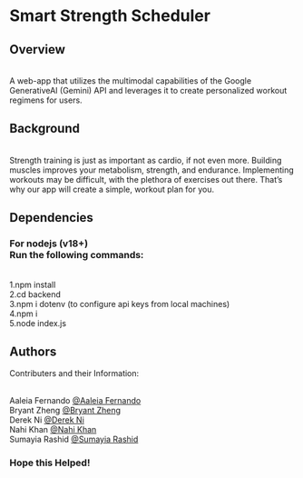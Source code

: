 # Smart Strength Scheduler 

## Overview

<br> A web-app that utilizes the multimodal capabilities of the Google GenerativeAI (Gemini) API and leverages it to create personalized workout regimens for users.

## Background

<br> Strength training is just as important as cardio, if not even more. Building muscles improves your metabolism, strength, and endurance. Implementing workouts may be difficult, with the plethora of exercises out there. That’s why our app will create a simple, workout plan for you.

## Dependencies

### For nodejs (v18+) <br>Run the following commands:
<br> 1.npm install
<br> 2.cd backend
<br> 3.npm i dotenv (to configure api keys from local machines)
<br> 4.npm i
<br> 5.node index.js


## Authors

Contributers and their Information:

<br>Aaleia Fernando [@Aaleia Fernando](https://www.linkedin.com/in/aaleia)
<br> Bryant Zheng [@Bryant Zheng](http://www.linkedin.com/in/bryantzheng)
<br>Derek Ni [@Derek Ni](https://www.linkedin.com/in/derekni/)
<br>Nahi Khan [@Nahi Khan](https://www.linkedin.com/in/nahi-khan)
<br>Sumayia Rashid [@Sumayia Rashid](https://www.linkedin.com/in/sumayia-rashid?utm_source=share&utm_campaign=share_via&utm_content=profile&utm_medium=ios_app)



### Hope this Helped!
